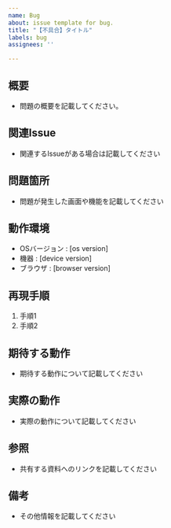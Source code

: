 ```yaml
---
name: Bug
about: issue template for bug.
title: "【不具合】タイトル"
labels: bug
assignees: ''

---
```


## 概要

- 問題の概要を記載してください。

## 関連Issue

- 関連するIssueがある場合は記載してください

## 問題箇所

- 問題が発生した画面や機能を記載してください

## 動作環境

- OSバージョン : [os version]
- 機器 : [device version]
- ブラウザ : [browser version]

## 再現手順

1. 手順1
2. 手順2

## 期待する動作

- 期待する動作について記載してください

## 実際の動作

- 実際の動作について記載してください

## 参照

- 共有する資料へのリンクを記載してください

## 備考

- その他情報を記載してください

